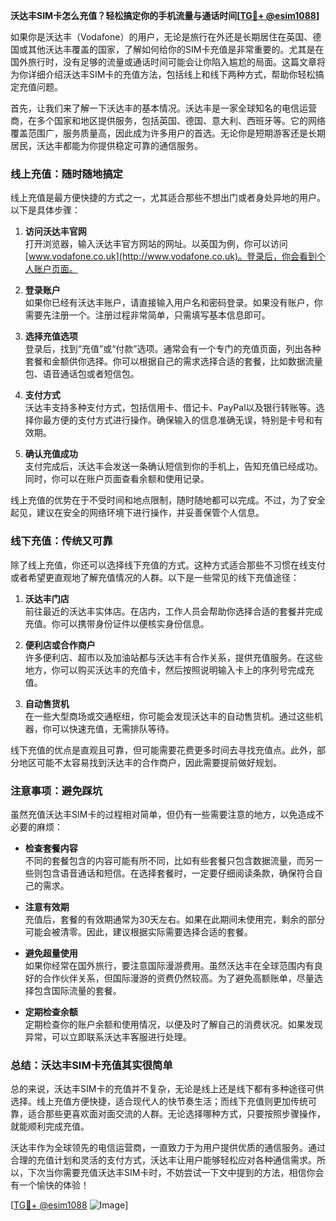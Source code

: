 **沃达丰SIM卡怎么充值？轻松搞定你的手机流量与通话时间[[TG💪+ @esim1088](https://t.me/s/esim1088)]**

如果你是沃达丰（Vodafone）的用户，无论是旅行在外还是长期居住在英国、德国或其他沃达丰覆盖的国家，了解如何给你的SIM卡充值是非常重要的。尤其是在国外旅行时，没有足够的流量或通话时间可能会让你陷入尴尬的局面。这篇文章将为你详细介绍沃达丰SIM卡的充值方法，包括线上和线下两种方式，帮助你轻松搞定充值问题。

首先，让我们来了解一下沃达丰的基本情况。沃达丰是一家全球知名的电信运营商，在多个国家和地区提供服务，包括英国、德国、意大利、西班牙等。它的网络覆盖范围广，服务质量高，因此成为许多用户的首选。无论你是短期游客还是长期居民，沃达丰都能为你提供稳定可靠的通信服务。

### **线上充值：随时随地搞定**

线上充值是最方便快捷的方式之一，尤其适合那些不想出门或者身处异地的用户。以下是具体步骤：

1. **访问沃达丰官网**  
   打开浏览器，输入沃达丰官方网站的网址。以英国为例，你可以访问[www.vodafone.co.uk](http://www.vodafone.co.uk)。登录后，你会看到个人账户页面。

2. **登录账户**  
   如果你已经有沃达丰账户，请直接输入用户名和密码登录。如果没有账户，你需要先注册一个。注册过程非常简单，只需填写基本信息即可。

3. **选择充值选项**  
   登录后，找到“充值”或“付款”选项。通常会有一个专门的充值页面，列出各种套餐和金额供你选择。你可以根据自己的需求选择合适的套餐，比如数据流量包、语音通话包或者短信包。

4. **支付方式**  
   沃达丰支持多种支付方式，包括信用卡、借记卡、PayPal以及银行转账等。选择你最方便的支付方式进行操作。确保输入的信息准确无误，特别是卡号和有效期。

5. **确认充值成功**  
   支付完成后，沃达丰会发送一条确认短信到你的手机上，告知充值已经成功。同时，你可以在账户页面查看余额和使用记录。

线上充值的优势在于不受时间和地点限制，随时随地都可以完成。不过，为了安全起见，建议在安全的网络环境下进行操作，并妥善保管个人信息。

### **线下充值：传统又可靠**

除了线上充值，你还可以选择线下充值的方式。这种方式适合那些不习惯在线支付或者希望更直观地了解充值情况的人群。以下是一些常见的线下充值途径：

1. **沃达丰门店**  
   前往最近的沃达丰实体店。在店内，工作人员会帮助你选择合适的套餐并完成充值。你可以携带身份证件以便核实身份信息。

2. **便利店或合作商户**  
   许多便利店、超市以及加油站都与沃达丰有合作关系，提供充值服务。在这些地方，你可以购买沃达丰的充值卡，然后按照说明输入卡上的序列号完成充值。

3. **自动售货机**  
   在一些大型商场或交通枢纽，你可能会发现沃达丰的自动售货机。通过这些机器，你可以快速充值，无需排队等待。

线下充值的优点是直观且可靠，但可能需要花费更多时间去寻找充值点。此外，部分地区可能不太容易找到沃达丰的合作商户，因此需要提前做好规划。

### **注意事项：避免踩坑**

虽然充值沃达丰SIM卡的过程相对简单，但仍有一些需要注意的地方，以免造成不必要的麻烦：

- **检查套餐内容**  
  不同的套餐包含的内容可能有所不同，比如有些套餐只包含数据流量，而另一些则包含语音通话和短信。在选择套餐时，一定要仔细阅读条款，确保符合自己的需求。

- **注意有效期**  
  充值后，套餐的有效期通常为30天左右。如果在此期间未使用完，剩余的部分可能会被清零。因此，建议根据实际需要选择合适的套餐。

- **避免超量使用**  
  如果你经常在国外旅行，要注意国际漫游费用。虽然沃达丰在全球范围内有良好的合作伙伴关系，但国际漫游的资费仍然较高。为了避免高额账单，尽量选择包含国际流量的套餐。

- **定期检查余额**  
  定期检查你的账户余额和使用情况，以便及时了解自己的消费状况。如果发现异常，可以立即联系沃达丰客服进行处理。

### **总结：沃达丰SIM卡充值其实很简单**

总的来说，沃达丰SIM卡的充值并不复杂，无论是线上还是线下都有多种途径可供选择。线上充值方便快捷，适合现代人的快节奏生活；而线下充值则更加传统可靠，适合那些更喜欢面对面交流的人群。无论选择哪种方式，只要按照步骤操作，就能顺利完成充值。

沃达丰作为全球领先的电信运营商，一直致力于为用户提供优质的通信服务。通过合理的充值计划和灵活的支付方式，沃达丰让用户能够轻松应对各种通信需求。所以，下次当你需要充值沃达丰SIM卡时，不妨尝试一下文中提到的方法，相信你会有一个愉快的体验！

[[TG💪+ @esim1088](https://t.me/s/esim1088) ![Image](https://i.postimg.cc/4NQfJmqS/Snipaste-2025-05-13-00-14-12.png)]